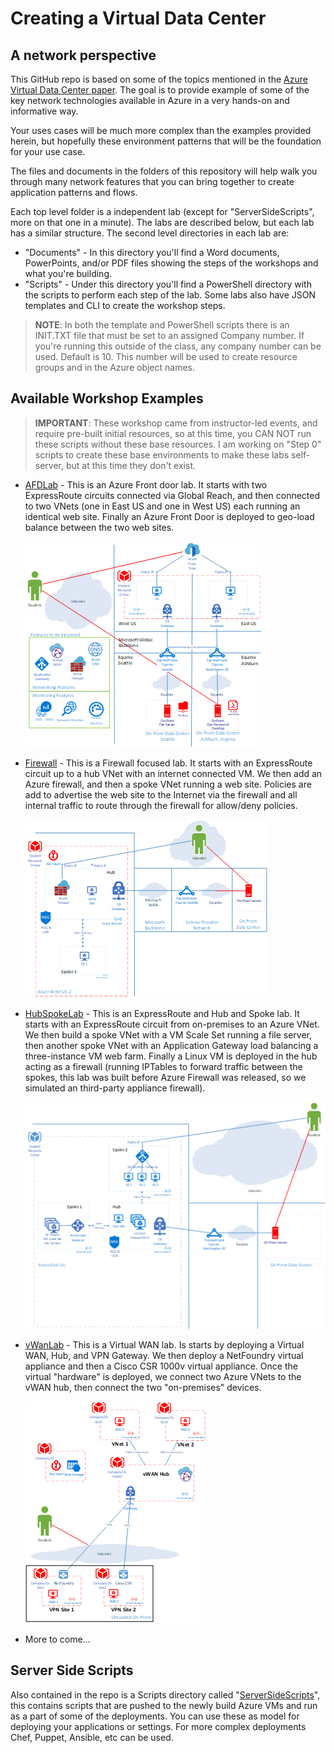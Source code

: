 # Creating a Virtual Data Center
## A network perspective

This GitHub repo is based on some of the topics mentioned in the [Azure Virtual Data Center paper][Paper]. The goal is to provide example of some of the key network technologies available in Azure in a very hands-on and informative way.

Your uses cases will be much more complex than the examples provided herein, but hopefully these environment patterns that will be the foundation for your use case. 

The files and documents in the folders of this repository will help walk you through many network features that you can bring together to create application patterns and flows.

Each top level folder is a independent lab (except for "ServerSideScripts", more on that one in a minute). The labs are described below, but each lab has a similar structure. The second level directories in each lab are:

* "Documents" - In this directory you'll find a Word documents, PowerPoints, and/or PDF files showing the steps of the workshops and what you're building.
* "Scripts" - Under this directory you'll find a PowerShell directory with the scripts to perform each step of the lab. Some labs also have JSON templates and CLI to create the workshop steps.

> **NOTE**: In both the template and PowerShell scripts there is an INIT.TXT file that must be set to an assigned Company number. If you're running this outside of the class, any company number can be used. Default is 10. This number will be used to create resource groups and in the Azure object names.

## Available Workshop Examples

> **IMPORTANT**: These workshop came from instructor-led events, and require pre-built initial resources, so at this time, you CAN NOT run these scripts without these base resources. I am working on "Step 0" scripts to create these base environments to make these labs self-server, but at this time they don't exist.

* [AFDLab][AFD] - This is an Azure Front door lab. It starts with two ExpressRoute circuits connected via Global Reach, and then connected to two VNets (one in East US and one in West US) each running an identical web site. Finally an Azure Front Door is deployed to geo-load balance between the two web sites.

    [![0]][0]

* [Firewall][Firewall] - This is a Firewall focused lab. It starts with an ExpressRoute circuit up to a hub VNet with an internet connected VM. We then add an Azure firewall, and then a spoke VNet running a web site. Policies are add to advertise the web site to the Internet via the firewall and all internal traffic to route through the firewall for allow/deny policies.

    [![1]][1]

* [HubSpokeLab][HubSpoke] - This is an ExpressRoute and Hub and Spoke lab. It starts with an ExpressRoute circuit from on-premises to an Azure VNet. We then build a spoke VNet with a VM Scale Set running a file server, then another spoke VNet with an Application Gateway load balancing a three-instance VM web farm. Finally a Linux VM is deployed in the hub acting as a firewall (running IPTables to forward traffic between the spokes, this lab was built before Azure Firewall was released, so we simulated an third-party appliance firewall). 

    [![2]][2]

* [vWanLab][vWAN] - This is a Virtual WAN lab. Is starts by deploying a Virtual WAN, Hub, and VPN Gateway. We then deploy a NetFoundry virtual appliance and then a Cisco CSR 1000v virtual appliance. Once the virtual "hardware" is deployed, we connect two Azure VNets to the vWAN hub, then connect the two "on-premises" devices.

    [![3]][3]

* More to come...

## Server Side Scripts

Also contained in the repo is a Scripts directory called "[ServerSideScripts][Server]", this contains scripts that are pushed to the newly build Azure VMs and run as a part of some of the deployments. You can use these as model for deploying your applications or settings. For more complex deployments Chef, Puppet, Ansible, etc can be used.

<!--Link References-->
[Paper]: https://docs.microsoft.com/azure/architecture/vdc/networking-virtual-datacenter
[AFD]: ./AFDLab/
[Firewall]: ./Firewall/
[HubSpoke]: ./HubSpokeLab/
[vWAN]: ./vWanLab/
[Server]: ./Scripts/ServerSideScripts

<!--Image References-->
[0]: ./AFDLab/Documents/AFD.png "AFD Image"
[1]: ./Firewall/Documents/Firewall.png "Firewall Image" 
[2]: ./HubSpokeLab/Documents/HubSpoke.png "Hub and Spoke Image"
[3]: ./vWanLab/Documents/vWAN.png "Virtual WAN Image"
